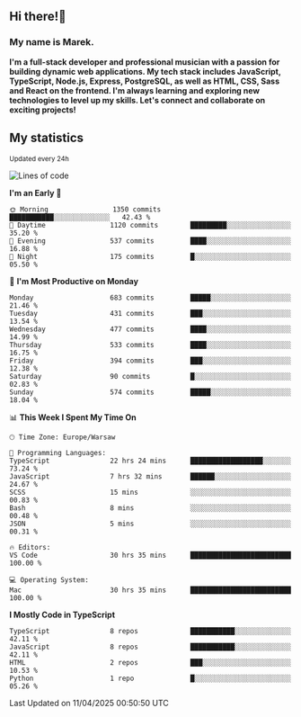 ## Hi there!👋 ##
### My name is Marek. ###

**I'm a full-stack developer and professional musician with a passion for building dynamic web applications. My tech stack includes JavaScript, TypeScript, Node.js, Express, PostgreSQL, as well as HTML, CSS, Sass and React on the frontend. I'm always learning and exploring new technologies to level up my skills. Let's connect and collaborate on exciting projects!**

## My statistics ##
<sub>Updated every 24h</sub>
<!--START_SECTION:waka-->
![Lines of code](https://img.shields.io/badge/From%20Hello%20World%20I%27ve%20Written-241.5%20thousand%20lines%20of%20code-blue)

**I'm an Early 🐤** 

```text
🌞 Morning                1350 commits        ███████████░░░░░░░░░░░░░░   42.43 % 
🌆 Daytime                1120 commits        █████████░░░░░░░░░░░░░░░░   35.20 % 
🌃 Evening                537 commits         ████░░░░░░░░░░░░░░░░░░░░░   16.88 % 
🌙 Night                  175 commits         █░░░░░░░░░░░░░░░░░░░░░░░░   05.50 % 
```
📅 **I'm Most Productive on Monday** 

```text
Monday                   683 commits         █████░░░░░░░░░░░░░░░░░░░░   21.46 % 
Tuesday                  431 commits         ███░░░░░░░░░░░░░░░░░░░░░░   13.54 % 
Wednesday                477 commits         ████░░░░░░░░░░░░░░░░░░░░░   14.99 % 
Thursday                 533 commits         ████░░░░░░░░░░░░░░░░░░░░░   16.75 % 
Friday                   394 commits         ███░░░░░░░░░░░░░░░░░░░░░░   12.38 % 
Saturday                 90 commits          █░░░░░░░░░░░░░░░░░░░░░░░░   02.83 % 
Sunday                   574 commits         █████░░░░░░░░░░░░░░░░░░░░   18.04 % 
```


📊 **This Week I Spent My Time On** 

```text
🕑︎ Time Zone: Europe/Warsaw

💬 Programming Languages: 
TypeScript               22 hrs 24 mins      ██████████████████░░░░░░░   73.24 % 
JavaScript               7 hrs 32 mins       ██████░░░░░░░░░░░░░░░░░░░   24.67 % 
SCSS                     15 mins             ░░░░░░░░░░░░░░░░░░░░░░░░░   00.83 % 
Bash                     8 mins              ░░░░░░░░░░░░░░░░░░░░░░░░░   00.48 % 
JSON                     5 mins              ░░░░░░░░░░░░░░░░░░░░░░░░░   00.31 % 

🔥 Editors: 
VS Code                  30 hrs 35 mins      █████████████████████████   100.00 % 

💻 Operating System: 
Mac                      30 hrs 35 mins      █████████████████████████   100.00 % 
```

**I Mostly Code in TypeScript** 

```text
TypeScript               8 repos             ███████████░░░░░░░░░░░░░░   42.11 % 
JavaScript               8 repos             ███████████░░░░░░░░░░░░░░   42.11 % 
HTML                     2 repos             ███░░░░░░░░░░░░░░░░░░░░░░   10.53 % 
Python                   1 repo              █░░░░░░░░░░░░░░░░░░░░░░░░   05.26 % 
```




 Last Updated on 11/04/2025 00:50:50 UTC
<!--END_SECTION:waka-->

<!--
**MarekSax/MarekSax** is a ✨ _special_ ✨ repository because its `README.md` (this file) appears on your GitHub profile.

Here are some ideas to get you started:

- 🔭 I’m currently working on ...
- 🌱 I’m currently learning ...
- 👯 I’m looking to collaborate on ...
- 🤔 I’m looking for help with ...
- 💬 Ask me about ...
- 📫 How to reach me: ...
- 😄 Pronouns: ...
- ⚡ Fun fact: ...
-->
